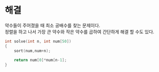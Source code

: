 # 해결 
약수들이 주어졌을 때 최소 공배수를 찾는 문제이다.  
정렬을 하고 나서 가장 큰 약수와 작은 약수를 곱하여 간단하게 해결 할 수도 있다.  
```c++
int solve(int n, int num[50])
{
    sort(num,num+n);
    
    return num[0]*num[n-1];
}
```

